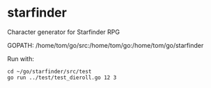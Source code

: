 # starfinder
Character generator for Starfinder RPG

GOPATH:  /home/tom/go/src:/home/tom/go:/home/tom/go/starfinder

Run with:
```
cd ~/go/starfinder/src/test
go run ../test/test_dieroll.go 12 3
```
